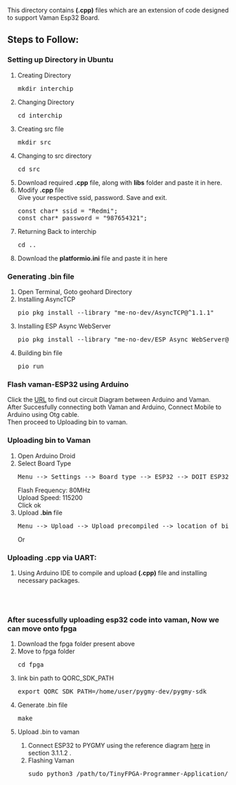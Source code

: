 
This directory contains **(.cpp)** files which are an extension of code designed to support Vaman Esp32 Board.
<h2>Steps to Follow:</h2>
<h3>Setting up Directory in Ubuntu</h3>
<ol>
  <li>Creating Directory</li>
  <pre>mkdir interchip</pre>
  <li>Changing Directory</li>
  <pre>cd interchip</pre>
  <li>Creating src file</li>
  <pre>mkdir src</pre>
  <li>Changing to src directory</li>
  <pre>cd src</pre>
  <li>Download required <b>.cpp</b> file, along with <b>libs</b> folder and paste it in here.</li>
  <li>Modify <b>.cpp</b> file</li>
  Give your respective ssid, password. Save and exit.
  <pre>
const char* ssid = "Redmi";
const char* password = "987654321";</pre>
  <li>Returning Back to interchip</li>
  <pre>cd ..</pre>
  <li>Download the <b>platformio.ini</b> file and paste it in here</li>
</ol>
<h3>Generating .bin file</h3>
<ol>
  <li>Open Terminal, Goto geohard Directory</li>
  <li>Installing AsyncTCP</li>
  <pre>pio pkg install --library "me-no-dev/AsyncTCP@^1.1.1"</pre>
  <li>Installing ESP Async WebServer</li>
  <pre>pio pkg install --library "me-no-dev/ESP Async WebServer@^1.2.3"</pre>
  <li>Building bin file</li>
  <pre>pio run</pre>
</ol>
<h3>Flash vaman-ESP32 using Arduino</h3>
Click the <a href="https://github.com/gadepall/digital-design/blob/main/main.pdf">URL</a> to find out circuit Diagram between Arduino and Vaman.<br>
After Succesfully connecting both Vaman and Arduino, Connect Mobile to Arduino using Otg cable.<br>Then proceed to Uploading bin to vaman.

<h3>Uploading bin to Vaman</h3>
<ol>
  <li>Open Arduino Droid</li>
  <li>Select Board Type</li>
  <pre>Menu --> Settings --> Board type --> ESP32 --> DOIT ESP32 DEVKIT V1</pre>
  Flash Frequency: 80MHz<br>
  Upload Speed: 115200<br>
  Click ok
  <li>Upload <b>.bin</b> file</li>
  <pre>Menu --> Upload --> Upload precompiled --> location of bin</pre>
  <p>Or</p>  
</ol>
<h3>Uploading .cpp via UART:</h3>
<ol>
  <li>Using Arduino IDE to compile and upload <b>(.cpp)</b> file and installing necessary packages.</li>
</ol><br><br>

<h3>After sucessfully uploading esp32 code into vaman, Now we can move onto fpga</h3>
<ol>
  <li>Download the fpga folder present above</li>
  <li>Move to fpga folder</li>
  <pre>cd fpga</pre>
  <li>link bin path to QORC_SDK_PATH</li>
  <pre>export QORC_SDK_PATH=/home/user/pygmy-dev/pygmy-sdk</pre>
  <li>Generate .bin file</li>
  <pre>make</pre>
  <li>Upload .bin to vaman</li>
  <ol>
    <li>Connect ESP32 to PYGMY using the reference diagram <a href="https://github.com/gadepall/embedded-system/blob/main/main.pdf">here</a> in section 3.1.1.2 .
    </li>
    <li>Flashing Vaman</li>
    <pre>sudo python3 /path/to/TinyFPGA-Programmer-Application/tinyfpga-programmer-gui.py --port /dev/ttyACM0  --appfpga /path/to/AL4S3B_FPGA_Top.bin --mode m4-fpga --reset
</pre>
  </ol>
  
</ol>
